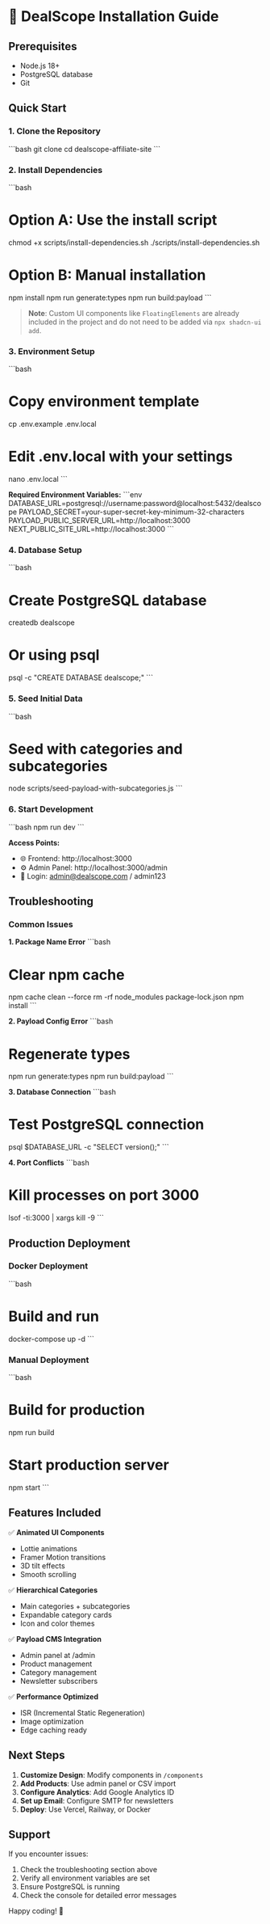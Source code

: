 # 🚀 DealScope Installation Guide

## Prerequisites
- Node.js 18+ 
- PostgreSQL database
- Git

## Quick Start

### 1. Clone the Repository
\`\`\`bash
git clone <your-repo-url>
cd dealscope-affiliate-site
\`\`\`

### 2. Install Dependencies
\`\`\`bash
# Option A: Use the install script
chmod +x scripts/install-dependencies.sh
./scripts/install-dependencies.sh

# Option B: Manual installation
npm install
npm run generate:types
npm run build:payload
\`\`\`

> **Note**: Custom UI components like `FloatingElements` are already included in the project and do not need to be added via `npx shadcn-ui add`.

### 3. Environment Setup
\`\`\`bash
# Copy environment template
cp .env.example .env.local

# Edit .env.local with your settings
nano .env.local
\`\`\`

**Required Environment Variables:**
\`\`\`env
DATABASE_URL=postgresql://username:password@localhost:5432/dealscope
PAYLOAD_SECRET=your-super-secret-key-minimum-32-characters
PAYLOAD_PUBLIC_SERVER_URL=http://localhost:3000
NEXT_PUBLIC_SITE_URL=http://localhost:3000
\`\`\`

### 4. Database Setup
\`\`\`bash
# Create PostgreSQL database
createdb dealscope

# Or using psql
psql -c "CREATE DATABASE dealscope;"
\`\`\`

### 5. Seed Initial Data
\`\`\`bash
# Seed with categories and subcategories
node scripts/seed-payload-with-subcategories.js
\`\`\`

### 6. Start Development
\`\`\`bash
npm run dev
\`\`\`

**Access Points:**
- 🌐 Frontend: http://localhost:3000
- ⚙️ Admin Panel: http://localhost:3000/admin
- 📧 Login: admin@dealscope.com / admin123

## Troubleshooting

### Common Issues

**1. Package Name Error**
\`\`\`bash
# Clear npm cache
npm cache clean --force
rm -rf node_modules package-lock.json
npm install
\`\`\`

**2. Payload Config Error**
\`\`\`bash
# Regenerate types
npm run generate:types
npm run build:payload
\`\`\`

**3. Database Connection**
\`\`\`bash
# Test PostgreSQL connection
psql $DATABASE_URL -c "SELECT version();"
\`\`\`

**4. Port Conflicts**
\`\`\`bash
# Kill processes on port 3000
lsof -ti:3000 | xargs kill -9
\`\`\`

## Production Deployment

### Docker Deployment
\`\`\`bash
# Build and run
docker-compose up -d
\`\`\`

### Manual Deployment
\`\`\`bash
# Build for production
npm run build

# Start production server
npm start
\`\`\`

## Features Included

✅ **Animated UI Components**
- Lottie animations
- Framer Motion transitions
- 3D tilt effects
- Smooth scrolling

✅ **Hierarchical Categories**
- Main categories + subcategories
- Expandable category cards
- Icon and color themes

✅ **Payload CMS Integration**
- Admin panel at /admin
- Product management
- Category management
- Newsletter subscribers

✅ **Performance Optimized**
- ISR (Incremental Static Regeneration)
- Image optimization
- Edge caching ready

## Next Steps

1. **Customize Design**: Modify components in `/components`
2. **Add Products**: Use admin panel or CSV import
3. **Configure Analytics**: Add Google Analytics ID
4. **Set up Email**: Configure SMTP for newsletters
5. **Deploy**: Use Vercel, Railway, or Docker

## Support

If you encounter issues:
1. Check the troubleshooting section above
2. Verify all environment variables are set
3. Ensure PostgreSQL is running
4. Check the console for detailed error messages

Happy coding! 🎉
